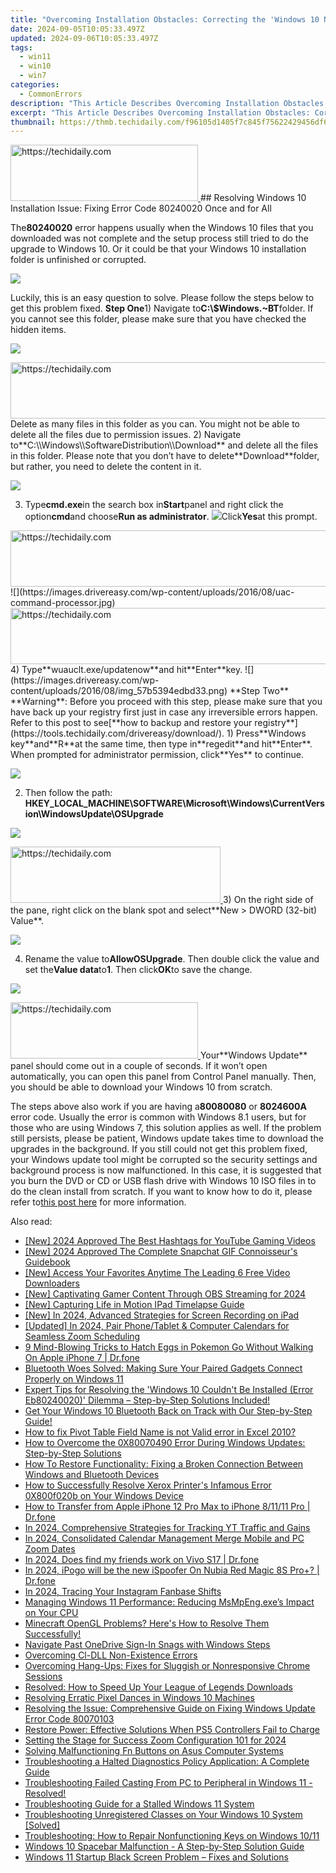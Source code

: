 ```yaml
---
title: "Overcoming Installation Obstacles: Correcting the 'Windows 10 Not Installed' Error 80240020"
date: 2024-09-05T10:05:33.497Z
updated: 2024-09-06T10:05:33.497Z
tags:
  - win11
  - win10
  - win7
categories:
  - CommonErrors
description: "This Article Describes Overcoming Installation Obstacles: Correcting the 'Windows 10 Not Installed' Error 80240020"
excerpt: "This Article Describes Overcoming Installation Obstacles: Correcting the 'Windows 10 Not Installed' Error 80240020"
thumbnail: https://thmb.techidaily.com/f96105d1405f7c845f75622429456df69e9791ebea6985dfc0c6d939ebdaa395.jpg
---
```


<!-- affiliate ads begin -->
<a href="https://aligracehair.sjv.io/c/5597632/2135355/19272" target="_top" id="2135355">
  <img src="//a.impactradius-go.com/display-ad/19272-2135355" border="0" alt="https://techidaily.com" width="300" height="90"/>
</a>
<img height="0" width="0" src="https://aligracehair.sjv.io/i/5597632/2135355/19272" style="position:absolute;visibility:hidden;" border="0" />
<!-- affiliate ads end -->
## Resolving Windows 10 Installation Issue: Fixing Error Code 80240020 Once and for All

The**80240020** error happens usually when the Windows 10 files that you downloaded was not complete and the setup process still tried to do the upgrade to Windows 10\. Or it could be that your Windows 10 installation folder is unfinished or corrupted.

![](https://images.drivereasy.com/wp-content/uploads/2016/08/error-code-80240020.jpg)

Luckily, this is an easy question to solve. Please follow the steps below to get this problem fixed. **Step One**1) Navigate to**C:\\$Windows.\~BT**folder. If you cannot see this folder, please make sure that you have checked the hidden items.

![](https://images.drivereasy.com/wp-content/uploads/2016/08/windows-bt-600x427.jpg)

<!-- affiliate ads begin -->
<a href="https://ephamedtechinc.pxf.io/c/5597632/2136617/26400" target="_top" id="2136617">
  <img src="//a.impactradius-go.com/display-ad/26400-2136617" border="0" alt="https://techidaily.com" width="728" height="90"/>
</a>
<img height="0" width="0" src="https://ephamedtechinc.pxf.io/i/5597632/2136617/26400" style="position:absolute;visibility:hidden;" border="0" />
<!-- affiliate ads end -->
Delete as many files in this folder as you can. You might not be able to delete all the files due to permission issues. 2) Navigate to**C:\\Windows\\SoftwareDistribution\\Download** and delete all the files in this folder. Please note that you don’t have to delete**Download**folder, but rather, you need to delete the content in it.

![](https://images.drivereasy.com/wp-content/uploads/2016/08/softwaredistributiondownload.jpg)

3) Type**cmd.exe**in the search box in**Start**panel and right click the option**cmd**and choose**Run as administrator**. ![](https://images.drivereasy.com/wp-content/uploads/2016/08/run-as-administrator.jpg)Click**Yes**at this prompt.

<!-- affiliate ads begin -->
<a href="https://appsumo.8odi.net/c/5597632/2123730/7443" target="_top" id="2123730">
  <img src="//a.impactradius-go.com/display-ad/7443-2123730" border="0" alt="https://techidaily.com" width="728" height="90"/>
</a>
<img height="0" width="0" src="https://appsumo.8odi.net/i/5597632/2123730/7443" style="position:absolute;visibility:hidden;" border="0" />
<!-- affiliate ads end -->
![](https://images.drivereasy.com/wp-content/uploads/2016/08/uac-command-processor.jpg)

<!-- affiliate ads begin -->
<a href="https://25home.pxf.io/c/5597632/2123482/16836" target="_top" id="2123482">
  <img src="//a.impactradius-go.com/display-ad/16836-2123482" border="0" alt="https://techidaily.com" width="728" height="90"/>
</a>
<img height="0" width="0" src="https://25home.pxf.io/i/5597632/2123482/16836" style="position:absolute;visibility:hidden;" border="0" />
<!-- affiliate ads end -->
4) Type**wuauclt.exe/updatenow**and hit**Enter**key. ![](https://images.drivereasy.com/wp-content/uploads/2016/08/img_57b5394edbd33.png) **Step Two** **Warning**: Before you proceed with this step, please make sure that you have back up your registry first just in case any irreversible errors happen. Refer to this post to see[**how to backup and restore your registry**](https://tools.techidaily.com/drivereasy/download/). 1) Press**Windows key**and**R**at the same time, then type in**regedit**and hit**Enter**. When prompted for administrator permission, click**Yes** to continue.

![](https://images.drivereasy.com/wp-content/uploads/2016/10/regedit.png)

2) Then follow the path:   **HKEY\_LOCAL\_MACHINE\\SOFTWARE\\Microsoft\\Windows\\CurrentVersion\\WindowsUpdate\\OSUpgrade**

![](https://images.drivereasy.com/wp-content/uploads/2016/10/hkey_local_machinesoftwaremicrosoftwindowscurrentversionwindowsupdateosupgrade-600x394.jpg)

<!-- affiliate ads begin -->
<a href="https://aligracehair.sjv.io/c/5597632/2115918/19272" target="_top" id="2115918">
  <img src="//a.impactradius-go.com/display-ad/19272-2115918" border="0" alt="https://techidaily.com" width="336" height="90"/>
</a>
<img height="0" width="0" src="https://aligracehair.sjv.io/i/5597632/2115918/19272" style="position:absolute;visibility:hidden;" border="0" />
<!-- affiliate ads end -->
3) On the right side of the pane, right click on the blank spot and select**New > DWORD (32-bit) Value**.

![](https://images.drivereasy.com/wp-content/uploads/2016/10/new-dword-32-bit-value-600x396.jpg)

4) Rename the value to**AllowOSUpgrade**. Then double click the value and set the**Value data**to**1**. Then click**OK**to save the change.

![](https://images.drivereasy.com/wp-content/uploads/2016/10/img_58140207aba43-600x394.jpg)

<!-- affiliate ads begin -->
<a href="https://aligracehair.sjv.io/c/5597632/2135399/19272" target="_top" id="2135399">
  <img src="//a.impactradius-go.com/display-ad/19272-2135399" border="0" alt="https://techidaily.com" width="300" height="90"/>
</a>
<img height="0" width="0" src="https://aligracehair.sjv.io/i/5597632/2135399/19272" style="position:absolute;visibility:hidden;" border="0" />
<!-- affiliate ads end -->
 Your**Windows Update** panel should come out in a couple of seconds. If it won’t open automatically, you can open this panel from Control Panel manually. Then, you should be able to download your Windows 10 from scratch.

The steps above also work if you are having a**80080080** or **8024600A**  error code. Usually the error is common with Windows 8.1 users, but for those who are using Windows 7, this solution applies as well. If the problem still persists, please be patient, Windows update takes time to download the upgrades in the background. If you still could not get this problem fixed, your Windows update tool might be corrupted so the security settings and background process is now malfunctioned. In this case, it is suggested that you burn the DVD or CD or USB flash drive with Windows 10 ISO files in to do the clean install from scratch. If you want to know how to do it, please refer to[this post here](https://tools.techidaily.com/drivereasy/download/) for more information.

<ins class="adsbygoogle"
     style="display:block"
     data-ad-format="autorelaxed"
     data-ad-client="ca-pub-7571918770474297"
     data-ad-slot="1223367746"></ins>



<ins class="adsbygoogle"
     style="display:block"
     data-ad-client="ca-pub-7571918770474297"
     data-ad-slot="8358498916"
     data-ad-format="auto"
     data-full-width-responsive="true"></ins>

<span class="atpl-alsoreadstyle">Also read:</span>
<div><ul>
<li><a href="https://youtube-docs.techidaily.com/024-approved-the-best-hashtags-for-youtube-gaming-videos/"><u>[New] 2024 Approved  The Best Hashtags for YouTube Gaming Videos</u></a></li>
<li><a href="https://snapchat-videos.techidaily.com/new-2024-approved-the-complete-snapchat-gif-connoisseurs-guidebook/"><u>[New] 2024 Approved  The Complete Snapchat GIF Connoisseur's Guidebook</u></a></li>
<li><a href="https://youtube-video-recordings.techidaily.com/new-access-your-favorites-anytime-the-leading-6-free-video-downloaders/"><u>[New] Access Your Favorites Anytime  The Leading 6 Free Video Downloaders</u></a></li>
<li><a href="https://video-screen-grab.techidaily.com/new-captivating-gamer-content-through-obs-streaming-for-2024/"><u>[New] Captivating Gamer Content Through OBS Streaming for 2024</u></a></li>
<li><a href="https://screen-mirroring-recording.techidaily.com/new-capturing-life-in-motion-ipad-timelapse-guide/"><u>[New] Capturing Life in Motion  IPad Timelapse Guide</u></a></li>
<li><a href="https://remote-screen-capture.techidaily.com/new-in-2024-advanced-strategies-for-screen-recording-on-ipad/"><u>[New] In 2024, Advanced Strategies for Screen Recording on iPad</u></a></li>
<li><a href="https://on-screen-recording.techidaily.com/updated-in-2024-pair-phonetablet-and-computer-calendars-for-seamless-zoom-scheduling/"><u>[Updated] In 2024, Pair Phone/Tablet & Computer Calendars for Seamless Zoom Scheduling</u></a></li>
<li><a href="https://ios-pokemon-go.techidaily.com/9-mind-blowing-tricks-to-hatch-eggs-in-pokemon-go-without-walking-on-apple-iphone-7-drfone-by-drfone-virtual-ios/"><u>9 Mind-Blowing Tricks to Hatch Eggs in Pokemon Go Without Walking On Apple iPhone 7 | Dr.fone</u></a></li>
<li><a href="https://win-howtos.techidaily.com/bluetooth-woes-solved-making-sure-your-paired-gadgets-connect-properly-on-windows-11/"><u>Bluetooth Woes Solved: Making Sure Your Paired Gadgets Connect Properly on Windows 11</u></a></li>
<li><a href="https://win-howtos.techidaily.com/1723208848320-expert-tips-for-resolving-the-windows-10-couldnt-be-installed-error-eb80240020-dilemma-step-by-step-solutions-included/"><u>Expert Tips for Resolving the 'Windows 10 Couldn't Be Installed (Error Eb80240020)' Dilemma – Step-by-Step Solutions Included!</u></a></li>
<li><a href="https://win-howtos.techidaily.com/1723211841404-get-your-windows-10-bluetooth-back-on-track-with-our-step-by-step-guide/"><u>Get Your Windows 10 Bluetooth Back on Track with Our Step-by-Step Guide!</u></a></li>
<li><a href="https://blog-min.techidaily.com/how-to-fix-pivot-table-field-name-is-not-valid-error-in-excel-2010-by-stellar-guide/"><u>How to fix Pivot Table Field Name is not Valid error in Excel 2010?</u></a></li>
<li><a href="https://win-howtos.techidaily.com/how-to-overcome-the-0x80070490-error-during-windows-updates-step-by-step-solutions/"><u>How to Overcome the 0X80070490 Error During Windows Updates: Step-by-Step Solutions</u></a></li>
<li><a href="https://win-howtos.techidaily.com/how-to-restore-functionality-fixing-a-broken-connection-between-windows-and-bluetooth-devices/"><u>How To Restore Functionality: Fixing a Broken Connection Between Windows and Bluetooth Devices</u></a></li>
<li><a href="https://win-howtos.techidaily.com/how-to-successfully-resolve-xerox-printers-infamous-error-0x800f020b-on-your-windows-device/"><u>How to Successfully Resolve Xerox Printer's Infamous Error 0X800f020b on Your Windows Device</u></a></li>
<li><a href="https://iphone-transfer.techidaily.com/how-to-transfer-from-apple-iphone-12-pro-max-to-iphone-81111-pro-drfone-by-drfone-transfer-from-ios/"><u>How to Transfer from Apple iPhone 12 Pro Max to iPhone 8/11/11 Pro | Dr.fone</u></a></li>
<li><a href="https://youtube-zero.techidaily.com/24-comprehensive-strategies-for-tracking-yt-traffic-and-gains/"><u>In 2024, Comprehensive Strategies for Tracking YT Traffic and Gains</u></a></li>
<li><a href="https://visual-screen-recording.techidaily.com/in-2024-consolidated-calendar-management-merge-mobile-and-pc-zoom-dates/"><u>In 2024, Consolidated Calendar Management  Merge Mobile and PC Zoom Dates</u></a></li>
<li><a href="https://location-social.techidaily.com/in-2024-does-find-my-friends-work-on-vivo-s17-drfone-by-drfone-virtual-android/"><u>In 2024, Does find my friends work on Vivo S17 | Dr.fone</u></a></li>
<li><a href="https://pokemon-go-android.techidaily.com/in-2024-ipogo-will-be-the-new-ispoofer-on-nubia-red-magic-8s-proplus-drfone-by-drfone-virtual-android/"><u>In 2024, iPogo will be the new iSpoofer On Nubia Red Magic 8S Pro+? | Dr.fone</u></a></li>
<li><a href="https://instagram-video-files.techidaily.com/in-2024-tracing-your-instagram-fanbase-shifts/"><u>In 2024, Tracing Your Instagram Fanbase Shifts</u></a></li>
<li><a href="https://win-howtos.techidaily.com/managing-windows-11-performance-reducing-msmpengexes-impact-on-your-cpu/"><u>Managing Windows 11 Performance: Reducing MsMpEng.exe’s Impact on Your CPU</u></a></li>
<li><a href="https://win-howtos.techidaily.com/minecraft-opengl-problems-heres-how-to-resolve-them-successfully/"><u>Minecraft OpenGL Problems? Here's How to Resolve Them Successfully!</u></a></li>
<li><a href="https://windows11.techidaily.com/navigate-past-onedrive-sign-in-snags-with-windows-steps/"><u>Navigate Past OneDrive Sign-In Snags with Windows Steps</u></a></li>
<li><a href="https://win-howtos.techidaily.com/overcoming-cl-dll-non-existence-errors/"><u>Overcoming Cl-DLL Non-Existence Errors</u></a></li>
<li><a href="https://win-howtos.techidaily.com/overcoming-hang-ups-fixes-for-sluggish-or-nonresponsive-chrome-sessions/"><u>Overcoming Hang-Ups: Fixes for Sluggish or Nonresponsive Chrome Sessions</u></a></li>
<li><a href="https://win-howtos.techidaily.com/resolved-how-to-speed-up-your-league-of-legends-downloads/"><u>Resolved: How to Speed Up Your League of Legends Downloads</u></a></li>
<li><a href="https://win-howtos.techidaily.com/resolving-erratic-pixel-dances-in-windows-10-machines/"><u>Resolving Erratic Pixel Dances in Windows 10 Machines</u></a></li>
<li><a href="https://win-howtos.techidaily.com/resolving-the-issue-comprehensive-guide-on-fixing-windows-update-error-code-80070103/"><u>Resolving the Issue: Comprehensive Guide on Fixing Windows Update Error Code 80070103</u></a></li>
<li><a href="https://techtrends.techidaily.com/restore-power-effective-solutions-when-ps5-controllers-fail-to-charge/"><u>Restore Power: Effective Solutions When PS5 Controllers Fail to Charge</u></a></li>
<li><a href="https://vp-tips.techidaily.com/setting-the-stage-for-success-zoom-configuration-101-for-2024/"><u>Setting the Stage for Success  Zoom Configuration 101 for 2024</u></a></li>
<li><a href="https://win-howtos.techidaily.com/solving-malfunctioning-fn-buttons-on-asus-computer-systems/"><u>Solving Malfunctioning Fn Buttons on Asus Computer Systems</u></a></li>
<li><a href="https://win-howtos.techidaily.com/troubleshooting-a-halted-diagnostics-policy-application-a-complete-guide/"><u>Troubleshooting a Halted Diagnostics Policy Application: A Complete Guide</u></a></li>
<li><a href="https://win-howtos.techidaily.com/1723210676763-troubleshooting-failed-casting-from-pc-to-peripheral-in-windows-11-resolved/"><u>Troubleshooting Failed Casting From PC to Peripheral in Windows 11 - Resolved!</u></a></li>
<li><a href="https://win-howtos.techidaily.com/troubleshooting-guide-for-a-stalled-windows-11-system/"><u>Troubleshooting Guide for a Stalled Windows 11 System</u></a></li>
<li><a href="https://win-howtos.techidaily.com/troubleshooting-unregistered-classes-on-your-windows-10-system-solved/"><u>Troubleshooting Unregistered Classes on Your Windows 10 System [Solved]</u></a></li>
<li><a href="https://win-howtos.techidaily.com/troubleshooting-how-to-repair-nonfunctioning-keys-on-windows-1011/"><u>Troubleshooting: How to Repair Nonfunctioning Keys on Windows 10/11</u></a></li>
<li><a href="https://win-howtos.techidaily.com/windows-10-spacebar-malfunction-a-step-by-step-solution-guide/"><u>Windows 10 Spacebar Malfunction - A Step-by-Step Solution Guide</u></a></li>
<li><a href="https://win-howtos.techidaily.com/windows-11-startup-black-screen-problem-fixes-and-solutions/"><u>Windows 11 Startup Black Screen Problem – Fixes and Solutions</u></a></li>
</ul></div>
